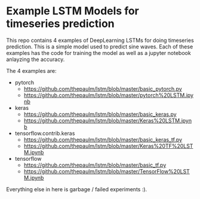 # Example LSTM Models for timeseries prediction

This repo contains 4 examples of DeepLearning LSTMs for doing timeseries prediction. This is a simple model used to predict sine waves.
Each of these examples has the code for training the model as well as a jupyter notebook anlayzing the accuracy.

The 4 examples are:
- pytorch
  - https://github.com/thepaulm/lstm/blob/master/basic_pytorch.py
  - https://github.com/thepaulm/lstm/blob/master/pytorch%20LSTM.ipynb
- keras
  - https://github.com/thepaulm/lstm/blob/master/basic_keras.py
  - https://github.com/thepaulm/lstm/blob/master/Keras%20LSTM.ipynb
- tensorflow.contrib.keras
  - https://github.com/thepaulm/lstm/blob/master/basic_keras_tf.py
  - https://github.com/thepaulm/lstm/blob/master/Keras%20TF%20LSTM.ipynb
- tensorflow
  - https://github.com/thepaulm/lstm/blob/master/basic_tf.py
  - https://github.com/thepaulm/lstm/blob/master/TensorFlow%20LSTM.ipynb

Everything else in here is garbage / failed experiments :).
